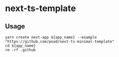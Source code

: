 # next-ts-template

## Usage

```
yarn create next-app ${app_name} --example "https://github.com/poad/next-ts-minimal-template"
cd ${app_name}
rm -rf .github
```
